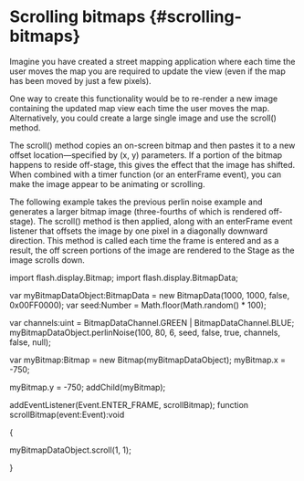 # Scrolling bitmaps {#scrolling-bitmaps}

Imagine you have created a street mapping application where each time the user moves the map you are required to update the view (even if the map has been moved by just a few pixels).

One way to create this functionality would be to re-render a new image containing the updated map view each time the user moves the map. Alternatively, you could create a large single image and use the scroll() method.

The scroll() method copies an on-screen bitmap and then pastes it to a new offset location—specified by (x, y) parameters. If a portion of the bitmap happens to reside off-stage, this gives the effect that the image has shifted. When combined with a timer function (or an enterFrame event), you can make the image appear to be animating or scrolling.

The following example takes the previous perlin noise example and generates a larger bitmap image (three-fourths of which is rendered off-stage). The scroll() method is then applied, along with an enterFrame event listener that offsets the image by one pixel in a diagonally downward direction. This method is called each time the frame is entered and as a result, the off screen portions of the image are rendered to the Stage as the image scrolls down.

import flash.display.Bitmap; import flash.display.BitmapData;

var myBitmapDataObject:BitmapData = new BitmapData(1000, 1000, false, 0x00FF0000); var seed:Number = Math.floor(Math.random() * 100);

var channels:uint = BitmapDataChannel.GREEN | BitmapDataChannel.BLUE; myBitmapDataObject.perlinNoise(100, 80, 6, seed, false, true, channels, false, null);

var myBitmap:Bitmap = new Bitmap(myBitmapDataObject); myBitmap.x = -750;

myBitmap.y = -750; addChild(myBitmap);

addEventListener(Event.ENTER_FRAME, scrollBitmap); function scrollBitmap(event:Event):void

{

myBitmapDataObject.scroll(1, 1);

}